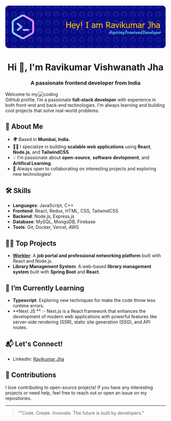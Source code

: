 ![logo](https://github.com/jharavi26/jharavi26/blob/main/github-header-image.png)

<h1 align="center">Hi 👋, I'm Ravikumar Vishwanath Jha</h1>
<h3 align="center">A passionate frontend developer from India</h3>
<img align="right" alt ="coding" width="400" src="https://qph.cf2.quoracdn.net/main-qimg-4b695f72ac7737ce5b36508a0058dd02">

Welcome to my GitHub profile. I’m a passionate **full-stack developer** with experience in both front-end and back-end technologies. I'm always learning and building cool projects that solve real-world problems.

## 🚀 About Me
- 🌍 Based in **Mumbai, India**.
- 👨‍💻 I specialize in building **scalable web applications** using **React**, **Node.js**, and **TailwindCSS**.
- 💡 I’m passionate about **open-source**, **software devlopment**, and **Artifical Learning**.
- 🚀 Always open to collaborating on interesting projects and exploring new technologies!

## 🛠️ Skills
- **Languages**: JavaScript, C++ 
- **Frontend**: React, Redux, HTML, CSS, TailwindCSS
- **Backend**: Node.js, Express.js
- **Database**: MySQL, MongoDB, Firebase
- **Tools**: Git, Docker, Vercel, AWS

## 🧑‍💻 Top Projects
- **[Workler](https://www.workler.in)**: A **job portal and professional networking platform** built with React and Node.js.
- **Library Management System**: A web-based **library management system** built with **Spring Boot** and **React**.

## 🌱 I’m Currently Learning
- **Typescript**: Exploring new techniques for make the code throw less runtime errors.
- **Next JS ** :- Next.js is a React framework that enhances the development of modern web applications with powerful features like server-side rendering (SSR), static site generation (SSG), and API routes.


## 📬 Let's Connect!
- LinkedIn: [Ravikumar Jha](www.linkedin.com/in/ravikumar-jha)


## 🤝 Contributions
I love contributing to open-source projects! If you have any interesting projects or need help, feel free to reach out or open an issue on my repositories.

---

> ""Code. Create. Innovate. The future is built by developers."

